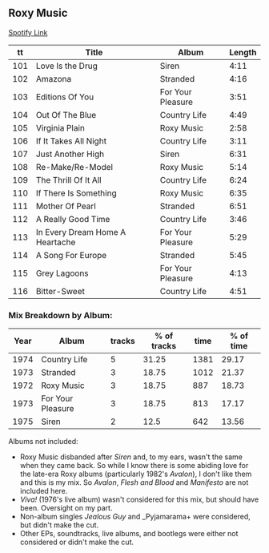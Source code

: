 ## Roxy Music

[Spotify Link](https://open.spotify.com/user/onepointone/playlist/5POoanMrG52mJGsVjwk5GC)

tt|Title|Album|Length
--|-----|-----|------
101 | Love Is the Drug | Siren | 4:11
102 | Amazona | Stranded | 4:16
103 | Editions Of You | For Your Pleasure | 3:51
104 | Out Of The Blue | Country Life | 4:49
105 | Virginia Plain | Roxy Music | 2:58
106 | If It Takes All Night | Country Life | 3:11
107 | Just Another High | Siren | 6:31
108 | Re-Make/Re-Model | Roxy Music | 5:14
109 | The Thrill Of It All | Country Life | 6:24
110 | If There Is Something | Roxy Music | 6:35
111 | Mother Of Pearl | Stranded | 6:51
112 | A Really Good Time | Country Life | 3:46
113 | In Every Dream Home A Heartache | For Your Pleasure | 5:29
114 | A Song For Europe | Stranded | 5:45
115 | Grey Lagoons | For Your Pleasure | 4:13
116 | Bitter-Sweet | Country Life | 4:51

### Mix Breakdown by Album:
Year|Album|tracks|% of tracks|time |% of time
----|-----|------|-----------|------|-----------
1974 | Country Life | 5 | 31.25 | 1381 | 29.17
1973 | Stranded | 3 | 18.75 | 1012 | 21.37
1972 | Roxy Music | 3 | 18.75 | 887 | 18.73
1973 | For Your Pleasure | 3 | 18.75 | 813 | 17.17
1975 | Siren | 2 | 12.5 | 642 | 13.56

 Albums not included:
* Roxy Music disbanded after _Siren_ and, to my ears, wasn't the same when they came back. So while I know there is some abiding love for the late-era Roxy albums (particularly 1982's _Avalon_), I don't like them and this is my mix. So _Avalon_, _Flesh and Blood_ and _Manifesto_ are not included here.
* _Viva!_ (1976's live album) wasn't considered for this mix, but should have been. Oversight on my part.
* Non-album singles _Jealous Guy_ and _Pyjamarama+ were considered, but didn't make the cut.
* Other EPs, soundtracks, live albums, and bootlegs were either not considered or didn't make the cut.
